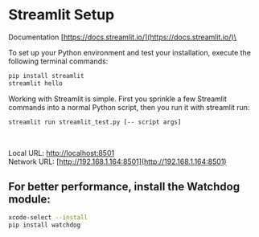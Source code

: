 # Streamlit Setup

Documentation [https://docs.streamlit.io/](https://docs.streamlit.io/)\


To set up your Python environment and test your installation, execute the following terminal commands:
```bash
pip install streamlit
streamlit hello
```

Working with Streamlit is simple. First you sprinkle a few Streamlit commands into a normal Python script, then you run it with streamlit run:
```bash
streamlit run streamlit_test.py [-- script args]
```
<br/>

Local URL: [http://localhost:8501](http://localhost:8501)\
Network URL: [http://192.168.1.164:8501](http://192.168.1.164:8501)

## For better performance, install the Watchdog module:
```bash
xcode-select --install
pip install watchdog
```